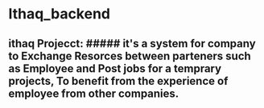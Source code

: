 # Ithaq_backend
## ithaq Projecct: ##### it's a system for company to Exchange Resorces between parteners such as Employee and Post jobs for a temprary projects, To benefit from the experience of employee from other companies.
